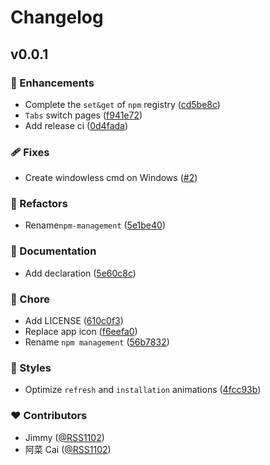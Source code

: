 # Changelog


## v0.0.1


### 🚀 Enhancements

- Complete the `set&get` of `npm` registry ([cd5be8c](https://github.com/Cai-Tools/npm-management/commit/cd5be8c))
- `Tabs` switch pages ([f941e72](https://github.com/Cai-Tools/npm-management/commit/f941e72))
- Add release ci ([0d4fada](https://github.com/Cai-Tools/npm-management/commit/0d4fada))

### 🩹 Fixes

- Create windowless cmd on Windows ([#2](https://github.com/Cai-Tools/npm-management/pull/2))

### 💅 Refactors

- Rename`npm-management` ([5e1be40](https://github.com/Cai-Tools/npm-management/commit/5e1be40))

### 📖 Documentation

- Add declaration ([5e60c8c](https://github.com/Cai-Tools/npm-management/commit/5e60c8c))

### 🏡 Chore

- Add LICENSE ([610c0f3](https://github.com/Cai-Tools/npm-management/commit/610c0f3))
- Replace app icon ([f6eefa0](https://github.com/Cai-Tools/npm-management/commit/f6eefa0))
- Rename `npm management` ([56b7832](https://github.com/Cai-Tools/npm-management/commit/56b7832))

### 🎨 Styles

- Optimize `refresh` and `installation` animations ([4fcc93b](https://github.com/Cai-Tools/npm-management/commit/4fcc93b))

### ❤️ Contributors

- Jimmy ([@RSS1102](http://github.com/RSS1102))
- 阿菜 Cai ([@RSS1102](http://github.com/RSS1102))

